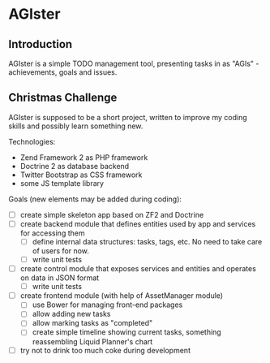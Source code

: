 AGIster
=======

Introduction
------------

AGIster is a simple TODO management tool, presenting tasks in as "AGIs" - achievements, goals and issues.

Christmas Challenge
-------------------

AGIster is supposed to be a short project, written to improve my coding skills and possibly learn something new.

Technologies:

* Zend Framework 2 as PHP framework
* Doctrine 2 as database backend
* Twitter Bootstrap as CSS framework
* some JS template library

Goals (new elements may be added during coding):

- [ ] create simple skeleton app based on ZF2 and Doctrine
- [ ] create backend module that defines entities used by app and services for accessing them
    - [ ] define internal data structures: tasks, tags, etc. No need to take care of users for now.
    - [ ] write unit tests
- [ ] create control module that exposes services and entities and operates on data in JSON format
    - [ ] write unit tests
- [ ] create frontend module (with help of AssetManager module)
    - [ ] use Bower for managing front-end packages
    - [ ] allow adding new tasks
    - [ ] allow marking tasks as "completed"
    - [ ] create simple timeline showing current tasks, something reassembling Liquid Planner's chart
- [ ] try not to drink too much coke during development